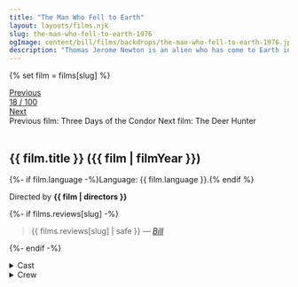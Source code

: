 ```yaml
---
title: "The Man Who Fell to Earth"
layout: layouts/films.njk
slug: the-man-who-fell-to-earth-1976
ogImage: content/bill/films/backdrops/the-man-who-fell-to-earth-1976.jpg
description: "Thomas Jerome Newton is an alien who has come to Earth in search of water to save his home planet. Aided by lawyer Oliver Farnsworth, Thomas uses his knowledge of advanced technology to create profitable inventions. While developing a method to transport water, Thomas meets Mary-Lou, a quiet hotel clerk, and begins to fall in love with her. Just as he is ready to leave Earth, Thomas is intercepted by the U.S. government, and his entire plan is threatened."
---
```


{% set film = films[slug] %}

<nav class="films">
  <div class="prev">
    <a href="../three-days-of-the-condor-1975"><i class="fa-solid fa-chevron-left fa-xs"></i> Previous</a>
  </div>
  <div>
    <a class="simple" href="../">18 / 100</a>
  </div>
  <div class="next">
    <a href="../the-deer-hunter-1978">Next <i class="fa-solid fa-chevron-right fa-xs"></i></a>
  </div>
  <div class="hint">
    <span class="prev-hint">
      <span class="sr-only">Previous film:</span>
      Three Days of the Condor
    </span>
    <span class="next-hint">
      <span class="sr-only">Next film:</span>
      The Deer Hunter
    </span>
  </div>
</nav>

<article class="film slug-the-man-who-fell-to-earth-1976">
  <div class="backdrop-and-poster">
    <img class="poster" src="../films/posters/{{ slug }}.jpg" alt="">
    <img class="backdrop" src="../films/backdrops/{{ slug }}.jpg" alt="">
  </div>

  <h1>{{ film.title }} ({{ film | filmYear }})</h1>

  <p>
    {%- if film.language -%}Language: {{ film.language }}.{% endif %}
    
  </p>

  <p class="director">
    Directed by <strong>{{ film | directors }}</strong>
  </p>

  {%- if films.reviews[slug] -%}
    <blockquote> 
      {{ films.reviews[slug] | safe }} <em>—&nbsp;<a href="/bill">Bill</a></em>
    </blockquote> 
  {%- endif -%}

  <section class="film-detail">
    <div>
      <details>
        <summary>
          <i class="fa-solid fa-masks-theater"></i>
          Cast
        </summary>
        <ul>
          {%- for cast in film.credits.cast -%}
            <li>
              {{ cast.name }} as <em>{{ cast.character }}</em>
            </li>
          {%- endfor -%}
        </ul>
      </details>
      <details>
        <summary>
          <i class="fa-solid fa-clapperboard"></i>
          Crew
        </summary>
        <ul>
          {%- for crew in film.credits.crew -%}
            <li>
              {{ crew.name }} &mdash; <em>{{ crew.job }}</em>
            </li>
          {%- endfor -%}
        </ul>
      </details>
    </div>
  </section>
</article>
